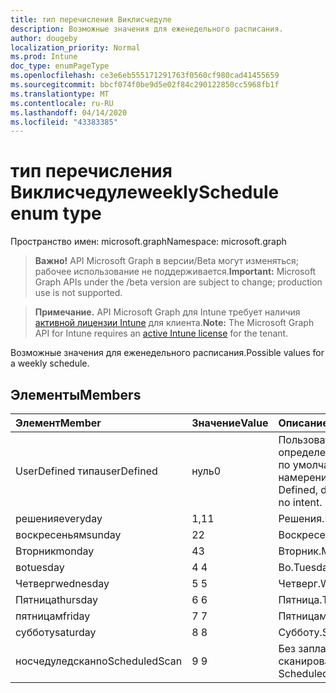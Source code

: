 ```yaml
---
title: тип перечисления Виклисчедуле
description: Возможные значения для еженедельного расписания.
author: dougeby
localization_priority: Normal
ms.prod: Intune
doc_type: enumPageType
ms.openlocfilehash: ce3e6eb555171291763f0560cf980cad41455659
ms.sourcegitcommit: bbcf074f0be9d5e02f84c290122850cc5968fb1f
ms.translationtype: MT
ms.contentlocale: ru-RU
ms.lasthandoff: 04/14/2020
ms.locfileid: "43383385"
---
```

# <a name="weeklyschedule-enum-type"></a><span data-ttu-id="d7a74-103">тип перечисления Виклисчедуле</span><span class="sxs-lookup"><span data-stu-id="d7a74-103">weeklySchedule enum type</span></span>

<span data-ttu-id="d7a74-104">Пространство имен: microsoft.graph</span><span class="sxs-lookup"><span data-stu-id="d7a74-104">Namespace: microsoft.graph</span></span>

> <span data-ttu-id="d7a74-105">**Важно!** API Microsoft Graph в версии/Beta могут изменяться; рабочее использование не поддерживается.</span><span class="sxs-lookup"><span data-stu-id="d7a74-105">**Important:** Microsoft Graph APIs under the /beta version are subject to change; production use is not supported.</span></span>

> <span data-ttu-id="d7a74-106">**Примечание.** API Microsoft Graph для Intune требует наличия [активной лицензии Intune](https://go.microsoft.com/fwlink/?linkid=839381) для клиента.</span><span class="sxs-lookup"><span data-stu-id="d7a74-106">**Note:** The Microsoft Graph API for Intune requires an [active Intune license](https://go.microsoft.com/fwlink/?linkid=839381) for the tenant.</span></span>

<span data-ttu-id="d7a74-107">Возможные значения для еженедельного расписания.</span><span class="sxs-lookup"><span data-stu-id="d7a74-107">Possible values for a weekly schedule.</span></span>

## <a name="members"></a><span data-ttu-id="d7a74-108">Элементы</span><span class="sxs-lookup"><span data-stu-id="d7a74-108">Members</span></span>
|<span data-ttu-id="d7a74-109">Элемент</span><span class="sxs-lookup"><span data-stu-id="d7a74-109">Member</span></span>|<span data-ttu-id="d7a74-110">Значение</span><span class="sxs-lookup"><span data-stu-id="d7a74-110">Value</span></span>|<span data-ttu-id="d7a74-111">Описание</span><span class="sxs-lookup"><span data-stu-id="d7a74-111">Description</span></span>|
|:---|:---|:---|
|<span data-ttu-id="d7a74-112">UserDefined типа</span><span class="sxs-lookup"><span data-stu-id="d7a74-112">userDefined</span></span>|<span data-ttu-id="d7a74-113">нуль</span><span class="sxs-lookup"><span data-stu-id="d7a74-113">0</span></span>|<span data-ttu-id="d7a74-114">Пользователь определен, значение по умолчанию, без намерения.</span><span class="sxs-lookup"><span data-stu-id="d7a74-114">User Defined, default value, no intent.</span></span>|
|<span data-ttu-id="d7a74-115">решения</span><span class="sxs-lookup"><span data-stu-id="d7a74-115">everyday</span></span>|<span data-ttu-id="d7a74-116">1,1</span><span class="sxs-lookup"><span data-stu-id="d7a74-116">1</span></span>|<span data-ttu-id="d7a74-117">Решения.</span><span class="sxs-lookup"><span data-stu-id="d7a74-117">Everyday.</span></span>|
|<span data-ttu-id="d7a74-118">воскресеньям</span><span class="sxs-lookup"><span data-stu-id="d7a74-118">sunday</span></span>|<span data-ttu-id="d7a74-119">2</span><span class="sxs-lookup"><span data-stu-id="d7a74-119">2</span></span>|<span data-ttu-id="d7a74-120">Воскресеньям.</span><span class="sxs-lookup"><span data-stu-id="d7a74-120">Sunday.</span></span>|
|<span data-ttu-id="d7a74-121">Вторник</span><span class="sxs-lookup"><span data-stu-id="d7a74-121">monday</span></span>|<span data-ttu-id="d7a74-122">4</span><span class="sxs-lookup"><span data-stu-id="d7a74-122">3</span></span>|<span data-ttu-id="d7a74-123">Вторник.</span><span class="sxs-lookup"><span data-stu-id="d7a74-123">Monday.</span></span>|
|<span data-ttu-id="d7a74-124">во</span><span class="sxs-lookup"><span data-stu-id="d7a74-124">tuesday</span></span>|<span data-ttu-id="d7a74-125">4 </span><span class="sxs-lookup"><span data-stu-id="d7a74-125">4</span></span>|<span data-ttu-id="d7a74-126">Во.</span><span class="sxs-lookup"><span data-stu-id="d7a74-126">Tuesday.</span></span>|
|<span data-ttu-id="d7a74-127">Четверг</span><span class="sxs-lookup"><span data-stu-id="d7a74-127">wednesday</span></span>|<span data-ttu-id="d7a74-128">5 </span><span class="sxs-lookup"><span data-stu-id="d7a74-128">5</span></span>|<span data-ttu-id="d7a74-129">Четверг.</span><span class="sxs-lookup"><span data-stu-id="d7a74-129">Wednesday.</span></span>|
|<span data-ttu-id="d7a74-130">Пятница</span><span class="sxs-lookup"><span data-stu-id="d7a74-130">thursday</span></span>|<span data-ttu-id="d7a74-131">6 </span><span class="sxs-lookup"><span data-stu-id="d7a74-131">6</span></span>|<span data-ttu-id="d7a74-132">Пятница.</span><span class="sxs-lookup"><span data-stu-id="d7a74-132">Thursday.</span></span>|
|<span data-ttu-id="d7a74-133">пятницам</span><span class="sxs-lookup"><span data-stu-id="d7a74-133">friday</span></span>|<span data-ttu-id="d7a74-134">7 </span><span class="sxs-lookup"><span data-stu-id="d7a74-134">7</span></span>|<span data-ttu-id="d7a74-135">Пятницам.</span><span class="sxs-lookup"><span data-stu-id="d7a74-135">Friday.</span></span>|
|<span data-ttu-id="d7a74-136">субботу</span><span class="sxs-lookup"><span data-stu-id="d7a74-136">saturday</span></span>|<span data-ttu-id="d7a74-137">8 </span><span class="sxs-lookup"><span data-stu-id="d7a74-137">8</span></span>|<span data-ttu-id="d7a74-138">Субботу.</span><span class="sxs-lookup"><span data-stu-id="d7a74-138">Saturday.</span></span>|
|<span data-ttu-id="d7a74-139">носчедуледскан</span><span class="sxs-lookup"><span data-stu-id="d7a74-139">noScheduledScan</span></span>|<span data-ttu-id="d7a74-140">9 </span><span class="sxs-lookup"><span data-stu-id="d7a74-140">9</span></span>|<span data-ttu-id="d7a74-141">Без запланированного сканирования</span><span class="sxs-lookup"><span data-stu-id="d7a74-141">No Scheduled Scan</span></span>|



